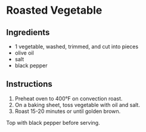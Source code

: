 # Roasted Vegetable

## Ingredients

- 1 vegetable, washed, trimmed, and cut into pieces
- olive oil
- salt
- black pepper

## Instructions

1. Preheat oven to 400°F on convection roast.
2. On a baking sheet, toss vegetable with oil and salt.
3. Roast 15-20 minutes or until golden brown.

Top with black pepper before serving.
